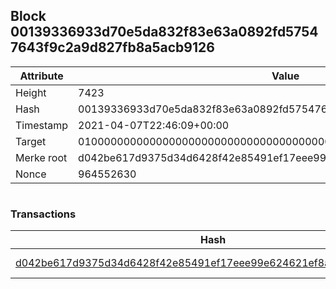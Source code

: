 ## Block 00139336933d70e5da832f83e63a0892fd57547643f9c2a9d827fb8a5acb9126

Attribute | Value
--- | ---
Height | 7423
Hash | 00139336933d70e5da832f83e63a0892fd57547643f9c2a9d827fb8a5acb9126
Timestamp | 2021-04-07T22:46:09+00:00
Target | 0100000000000000000000000000000000000000000000000000000000000000
Merke root | d042be617d9375d34d6428f42e85491ef17eee99e624621ef8ac1a265cd99a86
Nonce | 964552630

```

```

### Transactions

Hash | Amount
--- | ---
[d042be617d9375d34d6428f42e85491ef17eee99e624621ef8ac1a265cd99a86](d042be617d9375d34d6428f42e85491ef17eee99e624621ef8ac1a265cd99a86.md) | 10.00000000 SKEPTI 
